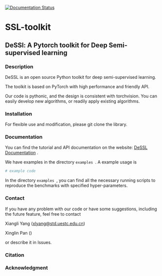 [![Documentation Status](https://readthedocs.org/projects/ssl-toolkit/badge/?version=latest)](https://ssl-toolkit.readthedocs.io/en/latest/?badge=latest)
# SSL-toolkit

## DeSSl: A Pytorch toolkit for Deep Semi-supervised learning

### Description

DeSSL is an open source Python toolkit for deep semi-supervised learning.

The toolkit is based on PyTorch with high performance and friendly API.

Our code is pythonic, and the design is consistent with torchvision. You can easily develop new algorithms, or readily apply existing algorithms.

### Installation 

For flexible use and modification, please git clone the library.

### Documentation

You can find the tutorial and API documentation on the website: [DeSSL Documentation](https://ssl-toolkit.readthedocs.io/en/latest/) .

We have examples in the directory `examples `.  A example usage is 

```python
# example code
```

In the directory `examples `, you can find all the necessary running scripts to reproduce the benchmarks with specified hyper-parameters.

### Contact

If you have any problem with our code or have some suggestions, including the future feature, feel free to contact 

Xiangli Yang (xlyang@std.uestc.edu.cn)

Xinglin Pan ()

or describe it in Issues.

### Citation



### Acknowledgment






